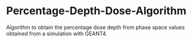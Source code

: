 # Percentage-Depth-Dose-Algorithm
Algorithm to obtain the percentage dose depth from phase space values obtained from a simulation with GEANT4.
